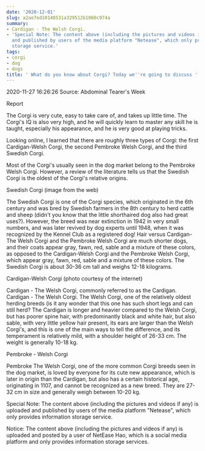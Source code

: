 ```yaml
---
date: '2020-12-01'
slug: a2ae7ed10148531a329512b1060c974a
summary:
- Cardigan - The Welsh Corgi.
- 'Special Note: The content above (including the pictures and videos if any) is uploaded
  and published by users of the media platform "Netease", which only provides information
  storage service.'
tags:
- corgi
- dog
- dogs
title: ' What do you know about Corgi? Today we''re going to discuss '
---
```


 2020-11-27 16:26:26 Source: Abdominal Tearer's Week

Report

The Corgi is very cute, easy to take care of, and takes up little time. The Corgi's IQ is also very high, and he will quickly learn to master any skill he is taught, especially his appearance, and he is very good at playing tricks.

Looking online, I learned that there are roughly three types of Corgi: the first Cardigan-Welsh Corgi, the second Pembroke Welsh Corgi, and the third Swedish Corgi.

Most of the Corgi's usually seen in the dog market belong to the Pembroke Welsh Corgi. However, a review of the literature tells us that the Swedish Corgi is the oldest of the Corgi's relative origins.

  
  

Swedish Corgi (image from the web)

The Swedish Corgi is one of the Corgi species, which originated in the 6th century and was bred by Swedish farmers in the 8th century to herd cattle and sheep (didn't you know that the little shorthaired dog also had great uses?). However, the breed was near extinction in 1942 in very small numbers, and was later revived by dog experts until 1948, when it was recognized by the Kennel Club as a registered dog! Hair versus Cardigan-
The Welsh Corgi and the Pembroke Welsh Corgi are much shorter dogs, and their coats appear gray, fawn, red, sable and a mixture of these colors, as opposed to the Cardigan-Welsh Corgi and the Pembroke Welsh Corgi, which appear gray, fawn, red, sable and a mixture of these colors.
The Swedish Corgi is about 30-36 cm tall and weighs 12-18 kilograms.

  
  

Cardigan-Welsh Corgi (photo courtesy of the internet)

Cardigan - The Welsh Corgi, commonly referred to as the Cardigan. Cardigan - The Welsh Corgi.
The Welsh Corgi, one of the relatively oldest herding breeds (is it any wonder that this one has such short legs and can still herd? The Cardigan is longer and heavier compared to the Welsh Corgi, but has poorer spine hair, with predominantly black and white hair, but also sable, with very little yellow hair present, its ears are larger than the Welsh Corgi's, and this is one of the main ways to tell the difference, and its temperament is relatively mild, with a shoulder height of 26-33 cm. The weight is generally 10-18 kg.

  
  

Pembroke - Welsh Corgi

Pembroke
The Welsh Corgi, one of the more common Corgi breeds seen in the dog market, is loved by everyone for its cute new appearance, which is later in origin than the Cardigan, but also has a certain historical age, originating in 1107, and cannot be recognized as a new breed. They are 27-32 cm in size and generally weigh between 10-20 kg.

Special Note: The content above (including the pictures and videos if any) is uploaded and published by users of the media platform "Netease", which only provides information storage service.

Notice: The content above (including the pictures and videos if any) is
uploaded and posted by a user of NetEase Hao, which is a social media platform
and only provides information storage services.

 
        